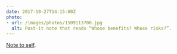 ```yaml
---
date: 2017-10-27T14:15:00Z
photo:
- url: /images/photos/1509113700.jpg
  alt: Post-it note that reads “Whose benefits? Whose risks?”.
---
```

[Note to self](https://ethanmarcotte.com/wrote/seven-into-seven/).

